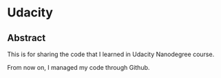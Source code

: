 # Udacity

## Abstract
This is for sharing the code that I learned in Udacity Nanodegree course. 

From now on, I managed my code through Github.
